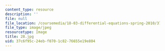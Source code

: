 ```yaml
---
content_type: resource
description: ''
file: null
file_location: /coursemedia/18-03-differential-equations-spring-2010/37c6f95c24ebf0701c8276655e19e804_28.jpg
file_type: image/jpeg
resourcetype: Image
title: 28.jpg
uid: 37c6f95c-24eb-f070-1c82-76655e19e804
---
```

